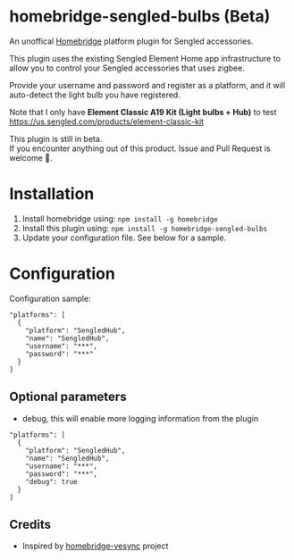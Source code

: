 # homebridge-sengled-bulbs (Beta)

An unoffical [Homebridge](https://github.com/nfarina/homebridge) platform plugin for Sengled accessories.

This plugin uses the existing Sengled Element Home app infrastructure to allow you to control your Sengled accessories that uses zigbee.

Provide your username and password and register as a platform, and it will auto-detect the light bulb you have registered.

Note that I only have **Element Classic A19 Kit (Light bulbs + Hub)** to test  
https://us.sengled.com/products/element-classic-kit  

This plugin is still in beta.  
If you encounter anything out of this product. Issue and Pull Request is welcome 🙂.

# Installation

1. Install homebridge using: `npm install -g homebridge`
2. Install this plugin using: `npm install -g homebridge-sengled-bulbs`
3. Update your configuration file. See below for a sample.

# Configuration

Configuration sample:

```
"platforms": [
  {
    "platform": "SengledHub",
    "name": "SengledHub",
    "username": "***",
    "password": "***"
  }
]
```

## Optional parameters

- debug, this will enable more logging information from the plugin

```
"platforms": [
  {
    "platform": "SengledHub",
    "name": "SengledHub",
    "username": "***",
    "password": "***",
    "debug": true
  }
]
```

## Credits

- Inspired by [homebridge-vesync](https://github.com/AlakhaiVaynard/homebridge-vesync) project

